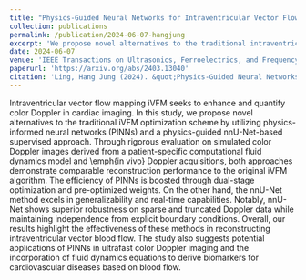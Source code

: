 ```yaml
---
title: "Physics-Guided Neural Networks for Intraventricular Vector Flow Mapping"
collection: publications
permalink: /publication/2024-06-07-hangjung
excerpt: 'We propose novel alternatives to the traditional intraventricular vector flow mapping (iVFM) optimization scheme by utilizing physics-informed neural networks (PINNs) and a physics-guided nnU-Net-based supervised approach.'
date: 2024-06-07
venue: 'IEEE Transactions on Ultrasonics, Ferroelectrics, and Frequency Control'
paperurl: 'https://arxiv.org/abs/2403.13040'
citation: 'Ling, Hang Jung (2024). &quot;Physics-Guided Neural Networks for Intraventricular Vector Flow Mapping.&quot; <i>IEEE Transactions on Ultrasonics, Ferroelectrics, and Frequency Control</i>.'
---
```

Intraventricular vector flow mapping iVFM seeks to enhance and quantify color Doppler in cardiac imaging. In this study, we propose novel alternatives to the traditional iVFM optimization scheme by utilizing physics-informed neural networks (PINNs) and a physics-guided nnU-Net-based supervised approach. Through rigorous evaluation on simulated color Doppler images derived from a patient-specific computational fluid dynamics model and \emph{in vivo} Doppler acquisitions, both approaches demonstrate comparable reconstruction performance to the original iVFM algorithm. The efficiency of PINNs is boosted through dual-stage optimization and pre-optimized weights. On the other hand, the nnU-Net method excels in generalizability and real-time capabilities. Notably, nnU-Net shows superior robustness on sparse and truncated Doppler data while maintaining independence from explicit boundary conditions. Overall, our results highlight the effectiveness of these methods in reconstructing intraventricular vector blood flow. The study also suggests potential applications of PINNs in ultrafast color Doppler imaging and the incorporation of fluid dynamics equations to derive biomarkers for cardiovascular diseases based on blood flow. 

